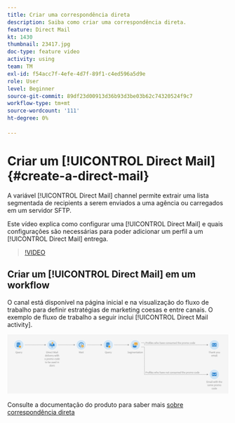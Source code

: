 ```yaml
---
title: Criar uma correspondência direta
description: Saiba como criar uma correspondência direta.
feature: Direct Mail
kt: 1430
thumbnail: 23417.jpg
doc-type: feature video
activity: using
team: TM
exl-id: f54acc7f-4efe-4d7f-89f1-c4ed596a5d9e
role: User
level: Beginner
source-git-commit: 89df23d00913d36b93d3be03b62c74320524f9c7
workflow-type: tm+mt
source-wordcount: '111'
ht-degree: 0%

---
```


# Criar um [!UICONTROL Direct Mail] {#create-a-direct-mail}

A variável [!UICONTROL Direct Mail] channel permite extrair uma lista segmentada de recipients a serem enviados a uma agência ou carregados em um servidor SFTP.

Este vídeo explica como configurar uma [!UICONTROL Direct Mail] e quais configurações são necessárias para poder adicionar um perfil a um [!UICONTROL Direct Mail] entrega.

>[!VIDEO](https://video.tv.adobe.com/v/23417?quality=12&learn=on)

## Criar um [!UICONTROL Direct Mail] em um workflow

O canal está disponível na página inicial e na visualização do fluxo de trabalho para definir estratégias de marketing coesas e entre canais. O exemplo de fluxo de trabalho a seguir inclui [!UICONTROL Direct Mail activity].

![Imagem do fluxo de trabalho](/help/assets/direct_mail_examplewf.png)

Consulte a documentação do produto para saber mais [sobre correspondência direta](https://experienceleague.adobe.com/docs/campaign-standard/using/communication-channels/direct-mail/about-direct-mail.html)

